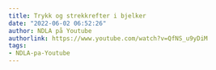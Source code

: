 ```yaml
---
title: Trykk og strekkrefter i bjelker
date: "2022-06-02 06:52:26"
author: NDLA på Youtube
authorlink: https://www.youtube.com/watch?v=QfNS_u9yDiM
tags:
- NDLA-pa-Youtube
---
```

